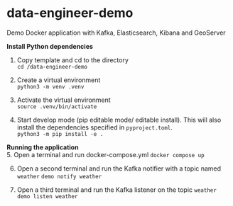 # data-engineer-demo
Demo Docker application with Kafka, Elasticsearch, Kibana and GeoServer

**Install Python dependencies**
1. Copy template and cd to the directory    
`cd /data-engineer-demo`

2. Create a virtual environment    
`python3 -m venv .venv`

3. Activate the virtual environment     
`source .venv/bin/activate`

4. Start develop mode (pip editable mode/ editable install). This will also install the dependencies specified in `pyproject.toml`.   
`python3 -m pip install -e .`


**Running the application**  
5. Open a terminal and run docker-compose.yml
`docker compose up`

6. Open a second terminal and run the Kafka notifier with a topic named `weather`
`demo notify weather`

7. Open a third terminal and run the Kafka listener on the topic `weather`
`demo listen weather`  